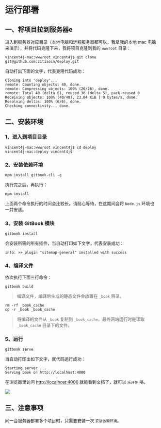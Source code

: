 # 运行部署

## 一、将项目拉到服务器e

进入到服务器对应目录（本地电脑和远程服务器都可以，我拿我的本地 mac 电脑来演示），并将代码克隆下来，我将项目克隆到我的 `wwwroot` 目录：

```
vincent4j-mac:wwwroot vincent4j$ git clone git@github.com:zitiaocn/deploy.git
```

自动打出下面的文字，代表克隆代码成功：

```
Cloning into 'deploy'...
remote: Counting objects: 40, done.
remote: Compressing objects: 100% (26/26), done.
remote: Total 40 (delta 6), reused 36 (delta 5), pack-reused 0
Receiving objects: 100% (40/40), 23.04 KiB | 0 bytes/s, done.
Resolving deltas: 100% (6/6), done.
Checking connectivity... done.
```

## 二、安装环境

### 1、进入到项目目录

```
vincent4j-mac:wwwroot vincent4j$ cd deploy
vincent4j-mac:deploy vincent4j$
```

### 2、安装依赖环境

```
npm install gitbook-cli -g
```

执行完之后，再执行：

```
npm install
```

上面两个命令执行的时间会比较长，请耐心等待，在这期间会将 `Node.js` 环境也一并安装。

### 3、安装 GitBook 模块

```
gitbook install
```

会安装所需的所有插件，当自动打印如下文字，代表安装成功：

```
info: >> plugin "sitemap-general" installed with success
```

### 4、编译文件

依次执行下面三行命令：

```
gitbook build
```
> 编译文件，编译后生成的静态文件会放置在 `_book` 目录。


```
rm -rf _book_cache
cp -r _book _book_cache
```

> 将编译的文件从 `_book` 复制到 `_book_cache`，最终网站运行时是读取 `_book_cache` 目录下的文件。

### 5、运行

```
gitbook serve
```

当自动打印出如下文字，就代码运行成功：

```
Starting server ...
Serving book on http://localhost:4000
```

在浏览器里访问 <http://localhost:4000> 就能看到文档了，就可以 `乐开怀` 咯。

![](http://cdn.zitiao.org/deploy/3h9zg.jpg)

## 三、注意事项

同一台服务器部署多个项目时，只需要安装一次 `安装依赖环境`。
